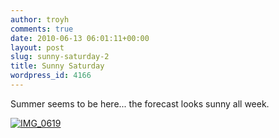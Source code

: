 ```yaml
---
author: troyh
comments: true
date: 2010-06-13 06:01:11+00:00
layout: post
slug: sunny-saturday-2
title: Sunny Saturday
wordpress_id: 4166
---
```


Summer seems to be here... the forecast looks sunny all week.

[![IMG_0619](http://farm5.static.flickr.com/4056/4697001758_2d6e894924.jpg)](http://www.flickr.com/photos/troyh/4697001758/)
